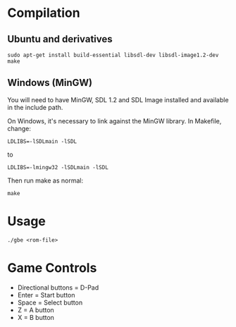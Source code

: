 # Compilation

## Ubuntu and derivatives

    sudo apt-get install build-essential libsdl-dev libsdl-image1.2-dev
    make

## Windows (MinGW)

You will need to have MinGW, SDL 1.2 and SDL Image installed and available in the include path.

On Windows, it's necessary to link against the MinGW library. In Makefile, change:

    LDLIBS=-lSDLmain -lSDL

to

    LDLIBS=-lmingw32 -lSDLmain -lSDL

Then run make as normal:

    make

# Usage

    ./gbe <rom-file>

# Game Controls

* Directional buttons = D-Pad
* Enter = Start button
* Space = Select button
* Z = A button
* X = B button

